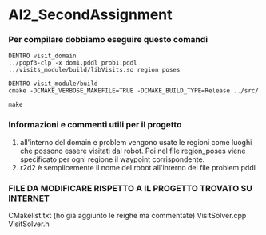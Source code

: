 # AI2_SecondAssignment

### Per compilare dobbiamo eseguire questo comandi
```
DENTRO visit_domain
../popf3-clp -x dom1.pddl prob1.pddl ../visits_module/build/libVisits.so region poses

DENTRO visit_module/build
cmake -DCMAKE_VERBOSE_MAKEFILE=TRUE -DCMAKE_BUILD_TYPE=Release ../src/

make
```
### Informazioni e commenti utili per il progetto
1) all'interno del domain e problem vengono usate le regioni come luoghi che possono essere visitati dal robot. Poi nel file region_poses viene specificato per ogni regione il waypoint corrispondente.
2) r2d2 è semplicemente il nome del robot all'interno del file problem.pddl

### FILE DA MODIFICARE RISPETTO A IL PROGETTO TROVATO SU INTERNET
CMakelist.txt (ho già aggiunto le reighe ma commentate)
VisitSolver.cpp
VisitSolver.h